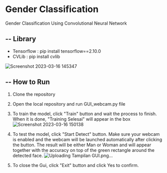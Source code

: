 # Gender Classification
Gender Classification Using Convolutional Neural Network

--
Library
--
- Tensorflow : pip install tensorflow==2.10.0
- CVLib : pip install cvlib


![Screenshot 2023-03-16 145347](https://user-images.githubusercontent.com/79553697/225553832-1b306da6-1c00-456b-8aa6-6858036d5cfa.jpg)

--
How to Run
--
1. Clone the repository
2. Open the local repository and run GUI_webcam.py file
3. To train the model, click "Train" button and wait the process to finish. When it is done, "Training Selesai" will appear in the box
![Screenshot 2023-03-16 150138](https://user-images.githubusercontent.com/79553697/225554627-36ccdeb4-cc61-4d6c-946e-bd81288bdc0c.jpg)

4. To test the model, click "Start Detect" button. Make sure your webcam is enabled and the webcam will be launched automatically after clicking the button. The result will be either Man or Woman and will appear together with the accuracy on top of the green rectangle around the detected face.
![Uploading Tampilan GUI.png…]()

5. To close the Gui, click "Exit" button and click Yes to confirm.

